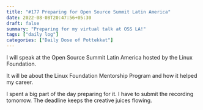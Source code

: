 ```yaml
---
title: "#177 Preparing for Open Source Summit Latin America"
date: 2022-08-08T20:47:56+05:30
draft: false
summary: "Preparing for my virtual talk at OSS LA!"
tags: ["daily log"]
categories: ["Daily Dose of Pottekkat"]
---
```


I will speak at the Open Source Summit Latin America hosted by the Linux Foundation.

It will be about the Linux Foundation Mentorship Program and how it helped my career.

I spent a big part of the day preparing for it. I have to submit the recording tomorrow. The deadline keeps the creative juices flowing.
